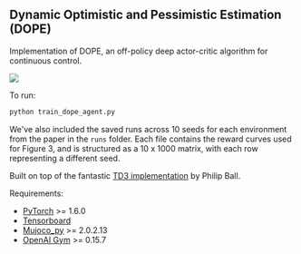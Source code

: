 ## Dynamic Optimistic and Pessimistic Estimation (DOPE)

Implementation of DOPE, an off-policy deep actor-critic algorithm for continuous control. 

![](extras/ant.gif)

To run:

```python
python train_dope_agent.py
```



We've also included the saved runs across 10 seeds for each environment from the paper in the ```runs``` folder. Each file contains the reward curves used for Figure 3, and is structured as a 10 x 1000 matrix, with each row representing a different seed. 



Built on top of the fantastic [TD3 implementation](https://github.com/fiorenza2/TD3_PyTorch) by Philip Ball. 



Requirements:

- [PyTorch](https://pytorch.org/) >= 1.6.0
- [Tensorboard](https://www.tensorflow.org/tensorboard)
- [Mujoco_py](https://github.com/openai/mujoco-py) >= 2.0.2.13
- [OpenAI Gym](https://gym.openai.com/) >= 0.15.7



